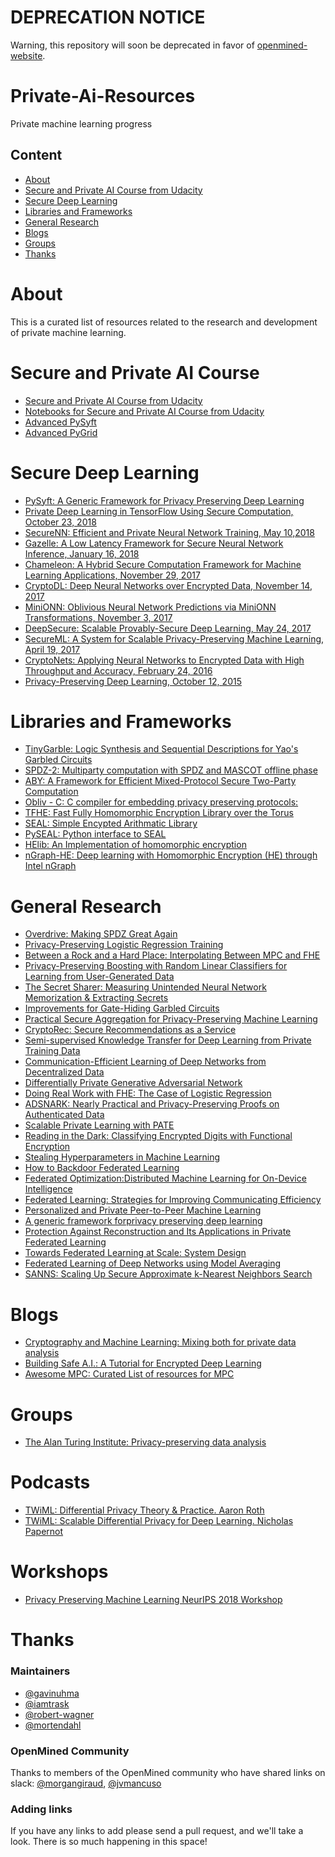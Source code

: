 # DEPRECATION NOTICE

Warning, this repository will soon be deprecated in favor of [openmined-website](https://github.com/OpenMined/openmined-website).

# Private-Ai-Resources
Private machine learning progress

## Content
- [About](#about)
- [Secure and Private AI Course from Udacity](#secure-and-private-ai-course)
- [Secure Deep Learning](#secure-deep-learning)
- [Libraries and Frameworks](#libraries-and-frameworks)
- [General Research](#general-research)
- [Blogs](#blogs)
- [Groups](#groups)
- [Thanks](#thanks)

# About

This is a curated list of resources related to the research and development of private machine learning.

# Secure and Private AI Course

* [Secure and Private AI Course from Udacity](https://www.udacity.com/course/secure-and-private-ai--ud185)
* [Notebooks for Secure and Private AI Course from Udacity](https://github.com/udacity/private-ai)
* [Advanced PySyft](https://github.com/OpenMined/PySyft/tree/master/examples/tutorials)
* [Advanced PyGrid](https://github.com/OpenMined/PyGrid/tree/dev/examples)


# Secure Deep Learning

* [PySyft: A Generic Framework for Privacy Preserving Deep Learning](https://arxiv.org/abs/1811.04017)
* [Private Deep Learning in TensorFlow Using Secure Computation, October 23, 2018](https://arxiv.org/abs/1810.08130)
* [SecureNN: Efficient and Private Neural Network Training, May 10,2018](https://eprint.iacr.org/2018/442.pdf)
* [Gazelle: A Low Latency Framework for Secure Neural Network Inference, January 16, 2018](https://arxiv.org/abs/1801.05507)
* [Chameleon: A Hybrid Secure Computation Framework for Machine Learning Applications, November 29, 2017](https://eprint.iacr.org/2017/1164)
* [CryptoDL: Deep Neural Networks over Encrypted Data, November 14, 2017](https://arxiv.org/abs/1711.05189)
* [MiniONN: Oblivious Neural Network Predictions via MiniONN
Transformations, November 3, 2017](https://acmccs.github.io/papers/p619-liuA.pdf)
* [DeepSecure: Scalable Provably-Secure Deep Learning, May 24, 2017](https://arxiv.org/abs/1705.08963)
* [SecureML: A System for Scalable Privacy-Preserving Machine Learning, April 19, 2017](https://eprint.iacr.org/2017/396)
* [CryptoNets: Applying Neural Networks to Encrypted Data with High Throughput and Accuracy, February 24, 2016](https://www.microsoft.com/en-us/research/wp-content/uploads/2016/04/CryptonetsTechReport.pdf)
* [Privacy-Preserving Deep Learning, October 12, 2015](https://dl.acm.org/citation.cfm?id=2813687)


# Libraries and Frameworks

* [TinyGarble: Logic Synthesis and Sequential Descriptions for Yao's Garbled Circuits](https://github.com/esonghori/TinyGarble)
* [SPDZ-2: Multiparty computation with SPDZ and MASCOT offline phase](https://github.com/bristolcrypto/SPDZ-2)
* [ABY: A Framework for Efficient Mixed-Protocol Secure Two-Party Computation](https://github.com/encryptogroup/aby)
* [Obliv - C: C compiler for embedding privacy preserving protocols:](http://oblivc.org/)
* [TFHE: Fast Fully Homomorphic Encryption Library over the Torus](https://github.com/tfhe/tfhe)
* [SEAL: Simple Encypted Arithmatic Library](https://www.microsoft.com/en-us/research/project/simple-encrypted-arithmetic-library/)
* [PySEAL: Python interface to SEAL](https://github.com/Lab41/PySEAL)
* [HElib: An Implementation of homomorphic encryption](https://github.com/shaih/HElib)
* [nGraph-HE: Deep learning with Homomorphic Encryption (HE) through Intel nGraph](https://github.com/NervanaSystems/he-transformer)


# General Research

* [Overdrive: Making SPDZ Great Again](https://eprint.iacr.org/2017/1230)
* [Privacy-Preserving Logistic Regression Training](https://eprint.iacr.org/2018/233)
* [Between a Rock and a Hard Place: Interpolating Between MPC and FHE](https://eprint.iacr.org/2013/085.pdf)
* [Privacy-Preserving Boosting with Random Linear Classifiers for Learning from User-Generated Data](https://arxiv.org/abs/1802.08288)
* [The Secret Sharer: Measuring Unintended Neural Network Memorization & Extracting Secrets](https://arxiv.org/abs/1802.08232)
* [Improvements for Gate-Hiding Garbled Circuits](https://eprint.iacr.org/2017/976.pdf)
* [Practical Secure Aggregation for Privacy-Preserving Machine Learning](https://eprint.iacr.org/2017/281.pdf)
* [CryptoRec: Secure Recommendations as a Service](https://arxiv.org/pdf/1802.02432.pdf)
* [Semi-supervised Knowledge Transfer for Deep Learning from Private Training Data](https://arxiv.org/abs/1610.05755)
* [Communication-Efficient Learning of Deep Networks from Decentralized Data](https://arxiv.org/abs/1602.05629)
* [Differentially Private Generative Adversarial Network](https://arxiv.org/abs/1802.06739)
* [Doing Real Work with FHE: The Case of Logistic Regression](https://eprint.iacr.org/2018/202)
* [ADSNARK: Nearly Practical and Privacy-Preserving Proofs on Authenticated Data](https://eprint.iacr.org/2014/617.pdf)
* [Scalable Private Learning with PATE](https://arxiv.org/abs/1802.08908)
* [Reading in the Dark: Classifying Encrypted Digits with Functional Encryption](https://eprint.iacr.org/2018/206)
* [Stealing Hyperparameters in Machine Learning](https://arxiv.org/abs/1802.05351)
* [How to Backdoor Federated Learning](https://arxiv.org/abs/1807.00459)
* [Federated Optimization:Distributed Machine Learning for On-Device Intelligence](https://arxiv.org/abs/1610.02527)
* [Federated Learning: Strategies for Improving Communicating Efficiency](https://arxiv.org/abs/1610.05492)
* [Personalized and Private Peer-to-Peer Machine Learning](http://proceedings.mlr.press/v84/bellet18a/bellet18a.pdf)
* [A generic framework forprivacy preserving deep learning](https://arxiv.org/abs/1811.04017) 
* [Protection Against Reconstruction and Its Applications in Private Federated Learning](https://arxiv.org/abs/1812.00984)
* [Towards Federated Learning at Scale: System Design](https://arxiv.org/abs/1902.01046)
* [Federated Learning of Deep Networks using Model Averaging](https://arxiv.org/abs/1602.05629)
* [SANNS: Scaling Up Secure Approximate k-Nearest Neighbors Search](https://arxiv.org/abs/1904.02033)


# Blogs

* [Cryptography and Machine Learning: Mixing both for private data analysis](https://mortendahl.github.io/)
* [Building Safe A.I.: A Tutorial for Encrypted Deep Learning](https://iamtrask.github.io/2017/03/17/safe-ai/)
* [Awesome MPC: Curated List of resources for MPC](https://github.com/rdragos/awesome-mpc)

# Groups

* [The Alan Turing Institute: Privacy-preserving data analysis](https://www.turing.ac.uk/research_projects/privacy-preserving-data-analysis/)

# Podcasts

* [TWiML: Differential Privacy Theory & Practice. Aaron Roth](https://twimlai.com/talk/132)
* [TWiML: Scalable Differential Privacy for Deep Learning. Nicholas Papernot](https://twimlai.com/talk/134)

# Workshops

* [Privacy Preserving Machine Learning NeurIPS 2018 Workshop](https://ppml-workshop.github.io/ppml/)

# Thanks

### Maintainers

* [@gavinuhma](https://github.com/gavinuhma)
* [@iamtrask](https://github.com/iamtrask)
* [@robert-wagner](https://github.com/robert-wagner)
* [@mortendahl](https://github.com/mortendahl)

### OpenMined Community

Thanks to members of the OpenMined community who have shared links on slack: [@morgangiraud](https://github.com/morgangiraud), [@jvmancuso](https://github.com/jvmancuso)

### Adding links

If you have any links to add please send a pull request, and we'll take a look. There is so much happening in this space!
